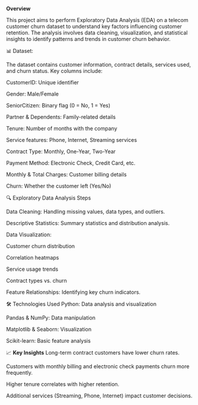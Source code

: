 **Overview**

This project aims to perform Exploratory Data Analysis (EDA) on a telecom customer churn dataset to understand key factors influencing customer retention. The analysis involves data cleaning, visualization, and statistical insights to identify patterns and trends in customer churn behavior.

📊 Dataset:

The dataset contains customer information, contract details, services used, and churn status. Key columns include:

CustomerID: Unique identifier

Gender: Male/Female

SeniorCitizen: Binary flag (0 = No, 1 = Yes)

Partner & Dependents: Family-related details

Tenure: Number of months with the company

Service features: Phone, Internet, Streaming services

Contract Type: Monthly, One-Year, Two-Year

Payment Method: Electronic Check, Credit Card, etc.

Monthly & Total Charges: Customer billing details

Churn: Whether the customer left (Yes/No)

🔍 Exploratory Data Analysis Steps

Data Cleaning: Handling missing values, data types, and outliers.

Descriptive Statistics: Summary statistics and distribution analysis.

Data Visualization:

Customer churn distribution

Correlation heatmaps

Service usage trends

Contract types vs. churn

Feature Relationships: Identifying key churn indicators.

🛠️ Technologies Used
Python: Data analysis and visualization

Pandas & NumPy: Data manipulation

Matplotlib & Seaborn: Visualization

Scikit-learn: Basic feature analysis

📈 **Key Insights**
Long-term contract customers have lower churn rates.

Customers with monthly billing and electronic check payments churn more frequently.

Higher tenure correlates with higher retention.

Additional services (Streaming, Phone, Internet) impact customer decisions.

